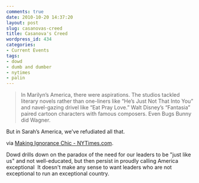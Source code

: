 ```yaml
---
comments: true
date: 2010-10-20 14:37:20
layout: post
slug: casanovas-creed
title: Casanova's Creed
wordpress_id: 434
categories:
- Current Events
tags:
- dowd
- dumb and dumber
- nytimes
- palin
---
```


> In Marilyn’s America, there were aspirations. The studios tackled literary novels rather than one-liners like “He’s Just Not That Into You” and navel-gazing drivel like “Eat Pray Love.” Walt Disney’s “Fantasia” paired cartoon characters with famous composers. Even Bugs Bunny did Wagner.

But in Sarah’s America, we’ve refudiated all that.


via [Making Ignorance Chic - NYTimes.com](http://www.nytimes.com/2010/10/20/opinion/20dowd.html?hp).

Dowd drills down on the paradox of the need for our leaders to be "just like us" and not well-educated, but then persist in proudly calling America exceptional  It doesn't make any sense to want leaders who are not exceptional to run an exceptional country.
